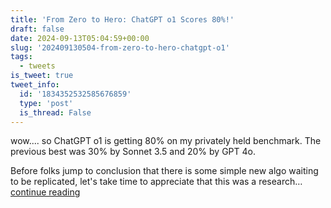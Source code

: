 ```yaml
---
title: 'From Zero to Hero: ChatGPT o1 Scores 80%!'
draft: false
date: 2024-09-13T05:04:59+00:00
slug: '202409130504-from-zero-to-hero-chatgpt-o1'
tags:
  - tweets
is_tweet: true
tweet_info:
  id: '1834352532585676859'
  type: 'post'
  is_thread: False
---
```




wow.... so ChatGPT o1 is getting 80% on my privately held benchmark. The previous best was 30% by Sonnet 3.5 and 20% by GPT 4o.

Before folks jump to conclusion that there is some simple new algo waiting to be replicated, let's take time to appreciate that this was a research… [continue reading](https://x.com/sytelus/status/1834352532585676859)
